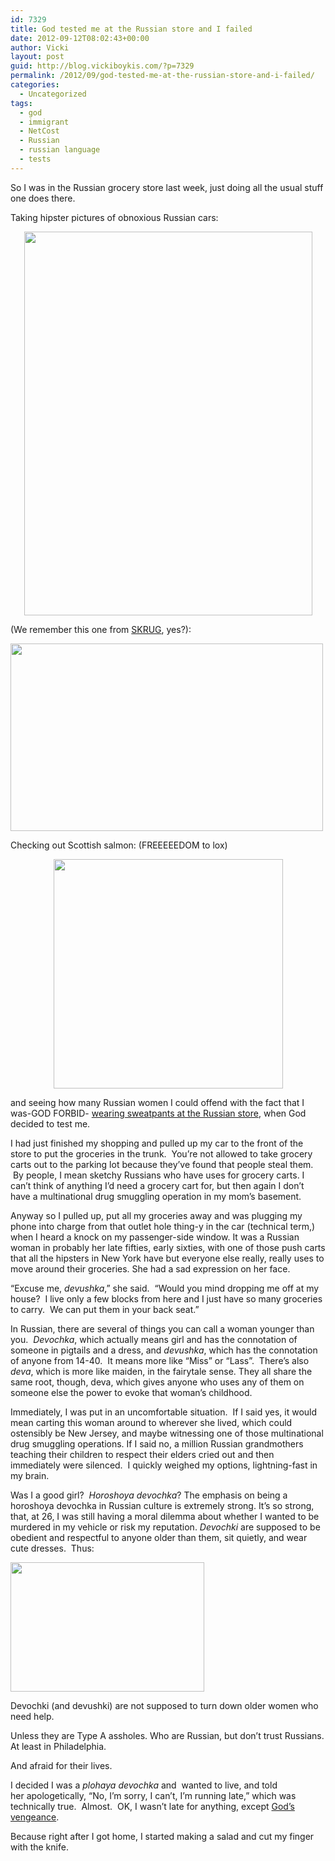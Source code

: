 ```yaml
---
id: 7329
title: God tested me at the Russian store and I failed
date: 2012-09-12T08:02:43+00:00
author: Vicki
layout: post
guid: http://blog.vickiboykis.com/?p=7329
permalink: /2012/09/god-tested-me-at-the-russian-store-and-i-failed/
categories:
  - Uncategorized
tags:
  - god
  - immigrant
  - NetCost
  - Russian
  - russian language
  - tests
---
```

So I was in the Russian grocery store last week, just doing all the usual stuff one does there.

Taking hipster pictures of obnoxious Russian cars:

<p style="text-align: center;">
  <a href="http://blog.vickiboykis.com/wp-content/uploads/2012/09/IMG_20120908_190532.jpg"><img class="aligncenter  wp-image-7525" title="IMG_20120908_190532" src="http://blog.vickiboykis.com/wp-content/uploads/2012/09/IMG_20120908_190532-768x1024.jpg" alt="" width="461" height="614" /></a>
</p>

<p style="text-align: center;">
  <!--more-->
</p>

(We remember this one from <a href="http://blog.vickiboykis.com/2010/12/skrug-strikes-again/" target="_blank">SKRUG</a>, yes?):

[<img class="aligncenter size-full wp-image-7526" title="wpid-IMAG0572" src="http://blog.vickiboykis.com/wp-content/uploads/2012/09/wpid-IMAG0572.jpeg" alt="" width="500" height="300" />](http://blog.vickiboykis.com/wp-content/uploads/2012/09/wpid-IMAG0572.jpeg)

Checking out Scottish salmon: (FREEEEEDOM to lox)

<p style="text-align: center;">
  <a href="http://blog.vickiboykis.com/wp-content/uploads/2012/08/217801_10103138874716794_522645197_n.jpeg"><img class="aligncenter  wp-image-7330" title="217801_10103138874716794_522645197_n" src="http://blog.vickiboykis.com/wp-content/uploads/2012/08/217801_10103138874716794_522645197_n.jpeg" alt="" width="367" height="367" /></a>
</p>

and seeing how many Russian women I could offend with the fact that I was-GOD FORBID- <a href="http://rbth.ru/articles/2010/10/27/twelve_russian_fashion_rules05065.html" target="_blank">wearing sweatpants at the Russian store</a>, when God decided to test me.

I had just finished my shopping and pulled up my car to the front of the store to put the groceries in the trunk.  You&#8217;re not allowed to take grocery carts out to the parking lot because they&#8217;ve found that people steal them.  By people, I mean sketchy Russians who have uses for grocery carts. I can&#8217;t think of anything I&#8217;d need a grocery cart for, but then again I don&#8217;t have a multinational drug smuggling operation in my mom&#8217;s basement.

Anyway so I pulled up, put all my groceries away and was plugging my phone into charge from that outlet hole thing-y in the car (technical term,) when I heard a knock on my passenger-side window. It was a Russian woman in probably her late fifties, early sixties, with one of those push carts that all the hipsters in New York have but everyone else really, really uses to move around their groceries. She had a sad expression on her face.

&#8220;Excuse me, _devushka_,&#8221; she said.  &#8220;Would you mind dropping me off at my house?  I live only a few blocks from here and I just have so many groceries to carry.  We can put them in your back seat.&#8221;

In Russian, there are several of things you can call a woman younger than you.  _Devochka_, which actually means girl and has the connotation of someone in pigtails and a dress, and _devushka_, which has the connotation of anyone from 14-40.  It means more like &#8220;Miss&#8221; or &#8220;Lass&#8221;.  There&#8217;s also _deva_, which is more like maiden, in the fairytale sense. They all share the same root, though, deva, which gives anyone who uses any of them on someone else the power to evoke that woman&#8217;s childhood.

Immediately, I was put in an uncomfortable situation.  If I said yes, it would mean carting this woman around to wherever she lived, which could ostensibly be New Jersey, and maybe witnessing one of those multinational drug smuggling operations. If I said no, a million Russian grandmothers teaching their children to respect their elders cried out and then immediately were silenced.  I quickly weighed my options, lightning-fast in my brain.

Was I a good girl?  _Horoshoya devochka_? The emphasis on being a horoshoya devochka in Russian culture is extremely strong. It&#8217;s so strong, that, at 26, I was still having a moral dilemma about whether I wanted to be murdered in my vehicle or risk my reputation. _Devochki_ are supposed to be obedient and respectful to anyone older than them, sit quietly, and wear cute dresses.  Thus:

[<img class="aligncenter size-full wp-image-7528" title="russians_devochka-v-venochke" src="http://blog.vickiboykis.com/wp-content/uploads/2012/09/russians_devochka-v-venochke.jpeg" alt="" width="310" height="207" />](http://blog.vickiboykis.com/wp-content/uploads/2012/09/russians_devochka-v-venochke.jpeg)

Devochki (and devushki) are not supposed to turn down older women who need help.

Unless they are Type A assholes. Who are Russian, but don&#8217;t trust Russians. At least in Philadelphia.

And afraid for their lives.

I decided I was a _plohaya devochka_ and  wanted to live, and told her apologetically, &#8220;No, I&#8217;m sorry, I can&#8217;t, I&#8217;m running late,&#8221; which was technically true.  Almost.  OK, I wasn&#8217;t late for anything, except <a href="http://blog.vickiboykis.com/2009/09/gods-is-straight-up-messing-with-me/" target="_blank">God&#8217;s vengeance</a>.

Because right after I got home, I started making a salad and cut my finger with the knife.